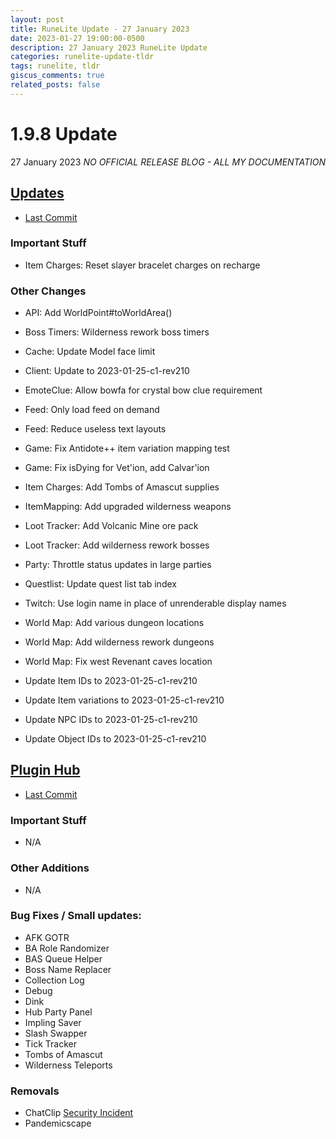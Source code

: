 ```yaml
---
layout: post
title: RuneLite Update - 27 January 2023
date: 2023-01-27 19:00:00-0500
description: 27 January 2023 RuneLite Update
categories: runelite-update-tldr
tags: runelite, tldr
giscus_comments: true
related_posts: false
---
```


# 1.9.8 Update
27 January 2023
*NO OFFICIAL RELEASE BLOG - ALL MY DOCUMENTATION*

## [Updates][1]
- [Last Commit][2]

### Important Stuff
- Item Charges: Reset slayer bracelet charges on recharge

### Other Changes
- API: Add WorldPoint#toWorldArea()
- Boss Timers: Wilderness rework boss timers
- Cache: Update Model face limit
- Client: Update to 2023-01-25-c1-rev210
- EmoteClue: Allow bowfa for crystal bow clue requirement
- Feed: Only load feed on demand
- Feed: Reduce useless text layouts
- Game: Fix Antidote++ item variation mapping test
- Game: Fix isDying for Vet'ion, add Calvar'ion
- Item Charges: Add Tombs of Amascut supplies
- ItemMapping: Add upgraded wilderness weapons
- Loot Tracker: Add Volcanic Mine ore pack
- Loot Tracker: Add wilderness rework bosses
- Party: Throttle status updates in large parties
- Questlist: Update quest list tab index
- Twitch: Use login name in place of unrenderable display names
- World Map: Add various dungeon locations
- World Map: Add wilderness rework dungeons
- World Map: Fix west Revenant caves location

- Update Item IDs to 2023-01-25-c1-rev210
- Update Item variations to 2023-01-25-c1-rev210
- Update NPC IDs to 2023-01-25-c1-rev210
- Update Object IDs to 2023-01-25-c1-rev210


## [Plugin Hub][3]
- [Last Commit][4]

### Important Stuff
- N/A

### Other Additions
- N/A

### Bug Fixes / Small updates:
- AFK GOTR
- BA Role Randomizer
- BAS Queue Helper
- Boss Name Replacer
- Collection Log
- Debug
- Dink
- Hub Party Panel
- Impling Saver
- Slash Swapper
- Tick Tracker
- Tombs of Amascut
- Wilderness Teleports

### Removals
- ChatClip [Security Incident][5]
- Pandemicscape

[1]: https://github.com/runelite/runelite/commits/master
[2]: https://github.com/runelite/runelite/commit/d3ab7763de8de978a53d9c155635feaa387cc2ae
[3]: https://github.com/runelite/plugin-hub/commits/master
[4]: https://github.com/runelite/plugin-hub/commit/853d993b7578b30c9175c3cc7f32c7bbb1eb533b
[5]: https://runelite.net/blog/show/2023-01-22-security-incident-jan21/